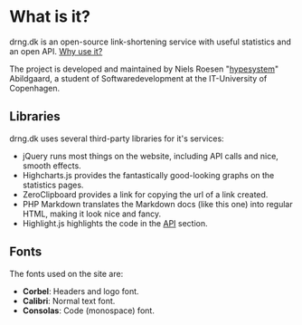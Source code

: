 What is it?
===========

drng.dk is an open-source link-shortening service with useful statistics and an
open API. [Why use it?](http://drng.dk/!doc/why-use-it)

The project is developed and maintained by Niels Roesen
"[hypesystem](http://hypesystem.dk)" Abildgaard, a student of
Softwaredevelopment at the IT-University of Copenhagen.

Libraries
---------

drng.dk uses several third-party libraries for it's services:

 * jQuery runs most things on the website, including API calls and nice, smooth
   effects.
 * Highcharts.js provides the fantastically good-looking graphs on the
   statistics pages.
 * ZeroClipboard provides a link for copying the url of a link created.
 * PHP Markdown translates the Markdown docs (like this one) into regular HTML,
   making it look nice and fancy.
 * Highlight.js highlights the code in the [API](http://api.drng.dk) section.

Fonts
-----

The fonts used on the site are:

 * **Corbel**: Headers and logo font.
 * **Calibri**: Normal text font.
 * **Consolas**: Code (monospace) font.